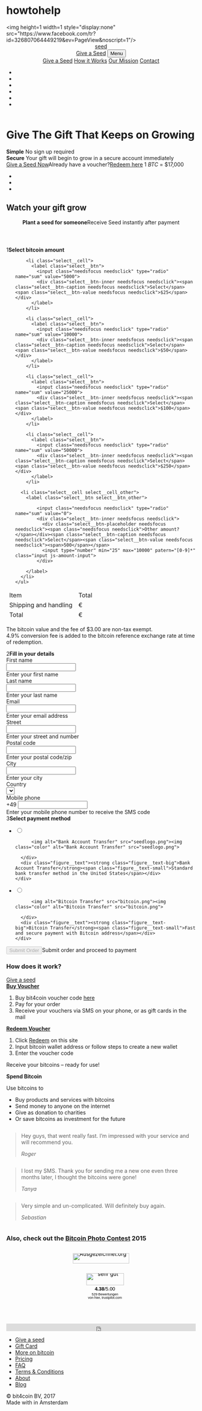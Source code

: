# howtohelp
<html lang="en"><head> <meta charset="utf-8"> <meta name="viewport" content="width=device-width, initial-scale=1"> <meta name="format-detection" content="telephone=no"> <meta name="csrf-param" content="authenticity_token"> <meta name="csrf-token" content="ChemCSvJpCqVK1ruU1knl22vd7ZC0d6KAqVml5oVD9bKfifPSM23HExRdxxqiVCO5MRWfyMOBA5WjZt2++/Xlg=="> <title>The gift that keeps on growing! | Seed</title> <meta name="description" content="The gift that keeps on growing!"> <meta name="keywords" content="bitcoin, bitcoins, btc, seed, buy, physical, bit, coin, give, gift, voucher, card, redeem, redemption, wallet, address, currency, exchange, money, payment, price, rate, activate, payment, europe, netherlands, germany, england, uk, delivery"> <link rel="author" href="https://plus.google.com/102626803342290324581"> <link rel="publisher" href="https://plus.google.com/102626803342290324581"> <link rel="apple-touch-icon" sizes="57x57" href="seedlogo.png"> <link rel="apple-touch-icon" sizes="60x60" href="seedlogo.png"> <link rel="apple-touch-icon" sizes="72x72" href="seedlogo.png"> <link rel="apples-icon" sizes="76x76" href="seedlogo.png"> <link rel="apple-touch-icon" sizes="114x114" href="seedlogo.png"> <link rel="apple-touch-icon" sizes="120x120" href="seedlogo.png"> <link rel="apple-touch-icon" sizes="144x144" href="seedlogo.png"> <link rel="apple-touch-icon" sizes="152x152" href="seedlogo.png"> <link rel="apple-touch-icon" sizes="180x180" href="seedlogo.png"> <link rel="icon" type="image/png" href="seedlogo.png" sizes="32x32"> <link rel="icon" type="image/png" href="seedlogo.png" sizes="192x192"> <link rel="icon" type="image/png" href="seedlogo.png" sizes="96x96"> <link rel="icon" type="image/png" href="seedlogo.png" sizes="16x16"> <link rel="manifest" href="/manifest.json"> <meta name="msapplication-TileColor" content="#da532c"> <meta name="msapplication-TileImage" content="seedlogo.png"> <meta name="theme-color" content="#ffffff"> <script src="//beacon.errorception.com/5553d3e4a1b3d51609003ee5.js" async=""></script><script type="text/javascript" async="" src="https://www.google-analytics.com/plugins/ua/ecommerce.js"></script><script src="//widget.trustpilot.com/bootstrap/v5/tp.widget.sync.bootstrap.min.js" async=""></script><script src="//siegel.ausgezeichnet.org/widgets/js/568e75ab0cf219aa2ff3d748/widget.js" async=""></script><script src="application.js" async=""></script><script src="https://connect.facebook.net/signals/config/326807064449219?v=2.8.1" async=""></script><script async="" src="https://connect.facebook.net/en_US/fbevents.js"></script><script async="" src="//www.google-analytics.com/analytics.js"></script><script>
  (function(i,s,o,g,r,a,m){i['GoogleAnalyticsObject']=r;i[r]=i[r]||function(){
  (i[r].q=i[r].q||[]).push(arguments)},i[r].l=1*new Date();a=s.createElement(o),
  m=s.getElementsByTagName(o)[0];a.async=1;a.src=g;m.parentNode.insertBefore(a,m)
  })(window,document,'script','//www.google-analytics.com/analytics.js','ga');
  ga('create', 'UA-42544640-1', 'bit4coin.net');
  ga('send', 'pageview');
  ga('require', 'ecommerce', 'ecommerce.js');
</script> <script>
  !function(f,b,e,v,n,t,s)
  {if(f.fbq)return;n=f.fbq=function(){n.callMethod?
  n.callMethod.apply(n,arguments):n.queue.push(arguments)};
  if(!f._fbq)f._fbq=n;n.push=n;n.loaded=!0;n.version='2.0';
  n.queue=[];t=b.createElement(e);t.async=!0;
  t.src=v;s=b.getElementsByTagName(e)[0];
  s.parentNode.insertBefore(t,s)}(window, document,'script',
  'https://connect.facebook.net/en_US/fbevents.js');
  fbq('init', '326807064449219');
  fbq('track', 'PageView');
</script> <noscript>&lt;img height=1 width=1 style="display:none" src="https://www.facebook.com/tr?id=326807064449219&amp;ev=PageView&amp;noscript=1"/&gt;</noscript> <!--[if IE]><script src="/assets/html5shiv-a3f9eb5ff28b029361aebafe31dc52cb271de0addd78f1bdee41e7b232ac9ce0.js"></script><![endif]--> <link rel="stylesheet" media="all" href="seed.css"> <script src="https://widget.trustpilot.com/bootstrap/v5/tp.widget.bootstrap.min.js" async=""></script><style type="text/css"> .auorg-widget a.auorg-link, .auorg-widget a.auorg-link span, .auorg-widget a.auorg-link:hover, .auorg-widget a.auorg-link:hover span, .auorg-widget a.auorg-link:visited, .auorg-widget a.auorg-link:visited span, .auorg-widget a.auorg-link:link,. .auorg-widget a.auorg-link:link span { text-decoration: none;color:#000;float:none;border:none;margin:0;padding:0; font-family:Arial ;font-weight:normal;font-style:normal ;font-size: 13px ; line-height: 100% ; } .auorg-widget img { clear:none; float:none; border:none; margin:0; padding:0; max-height:none; max-width:none; min-height:0; min-width:0; display: inline; } .auorg-widget { letter-spacing: normal !important; } .auorg-widget div { height:auto; } .auorg-widget span { vertical-align: baseline !important; } @media (max-Width: 0px) { #auorg-responsive-top-widget { display: block !important; } #auorg-bg { display: none !important; } } </style></head> <body> <div class="out"> <div class="toparea"> <div class="toparea__inner"> <div class="toparea__header"> <header class="header"> <div class="l header__inner"><a href="/en" class="logo">seed</a> <div class="header__btns"> <a href="/en/buy-bitcoin" class="simple-btn simple-btn_orange">Give a Seed</a> <button class="simple-btn js-menu-btn">Menu</button> </div> <div class="header__menu js-menu"> <nav class="menu"> <a class="menu__link" href="/en/buy-bitcoin">Give a Seed</a> <a class="menu__link" href="/en#how-it-works">How it Works</a> <a class="menu__link" href="/en/business">Our Mission</a> <a class="menu__link" href="/en/contacts/new">Contact</a> </nav> <div class="lang"> <div class="lang__current flag-en"></div> <ul class="lang__list"> <li><a class="lang__item flag-en" href="/en"></a></li> <li><a class="lang__item flag-nl" href="/nl"></a></li> <li><a class="lang__item flag-de" href="/de"></a></li> <li><a class="lang__item flag-es" href="/es"></a></li> <li><a class="lang__item flag-fr" href="/fr"></a></li> <li><a class="lang__item flag-it" href="/it"></a></li> </ul> </div> </div> </div> </header> </div> <div class="toparea__main"> <div class="l"> <h1 class="head-title"><span>Give The Gift</span> <span>That Keeps on Growing</span> </h1> <div class="promo-container"> <div class="promo-container__item"> <div class="promo"><div class="promo__icon" src="check.png"></div><strong class="promo__text-big">Simple</strong> <span class="promo__text-small">No sign up required</span> </div> </div> <div class="promo-container__item"> <div class="promo"> <div class="promo__icon"></div><strong class="promo__text-big">Secure</strong> <span class="promo__text-small">Your gift will begin to grow in a secure account immediately</span> </div> </div> </div> </div> </div> <div class="toparea__bottom"> <div class="l"> <a href="/en/buy-bitcoin" class="btn btn_toparea">Give a Seed Now</a><span class="after-btn-text">Already have a voucher?<a href="/en/redeem">Redeem here</a></span> <span class="exchange">1 <em>BTC</em> = $17,000</span> </div></div> </div> </div> <div class="main-wrap"> <div class="main-wrap__arrow"><i class="icon icon-arrow-down"></i></div> <ul class="bg-icons"> <li><i class="icon icon-cart"></i></li> <li><i class="icon icon-cart"></i></li> <li><i class="icon icon-cart"></i></li> </ul> <div class="l main-wrap__inner" id="buy"> <h2 class="title" id="payment_title">Watch your gift grow</h2> <div id="order_region"><form class="form">
<!--begin tabs-->
<header class="form__tabs">
  <div class="form__tab is-active" id="digital_order_tab">
    <div class="figure">
      <div class="figure__icon"><i class="icon icon-iphone"></i></div>
      <div class="figure__text"><strong class="figure__text-big">Plant a seed for someone</strong><span class="figure__text-small">Receive Seed instantly after payment</span></div>
    </div>
</header>
<!--end tabs-->

<!--begin form__container-->
<div class="form__container">
  <div class="l-columns l-columns_padding40">
    <!--begin first step-->
    <div id="order_type_region"><div class="column form__step is-active"><div class="step-title"><span class="step-title__circle">1</span><strong class="step-title__text">Select bitcoin amount</strong><i class="icon icon-check"></i></div>
<div class="form__tab-content is-active">
  <!--begin select-->
  <div class="select">
    <ul class="select__list">

        <li class="select__cell">
          <label class="select__btn">
            <input class="needsfocus needsclick" type="radio" name="sum" value="5000">
            <div class="select__btn-inner needsfocus needsclick"><span class="select__btn-caption needsfocus needsclick">Select</span><span class="select__btn-value needsfocus needsclick">$25</span></div>
          </label>
        </li>

        <li class="select__cell">
          <label class="select__btn">
            <input class="needsfocus needsclick" type="radio" name="sum" value="10000">
            <div class="select__btn-inner needsfocus needsclick"><span class="select__btn-caption needsfocus needsclick">Select</span><span class="select__btn-value needsfocus needsclick">$50</span></div>
          </label>
        </li>

        <li class="select__cell">
          <label class="select__btn">
            <input class="needsfocus needsclick" type="radio" name="sum" value="25000">
            <div class="select__btn-inner needsfocus needsclick"><span class="select__btn-caption needsfocus needsclick">Select</span><span class="select__btn-value needsfocus needsclick">$100</span></div>
          </label>
        </li>

        <li class="select__cell">
          <label class="select__btn">
            <input class="needsfocus needsclick" type="radio" name="sum" value="50000">
            <div class="select__btn-inner needsfocus needsclick"><span class="select__btn-caption needsfocus needsclick">Select</span><span class="select__btn-value needsfocus needsclick">$250</span></div>
          </label>
        </li>

      <li class="select__cell select__cell_other">
        <label class="select__btn select__btn_other">

            <input class="needsfocus needsclick" type="radio" name="sum" value="0">
            <div class="select__btn-inner needsfocus needsclick">
              <div class="select__btn-placeholder needsfocus needsclick"><span class="needsfocus needsclick">Other amount?</span></div><span class="select__btn-caption needsfocus needsclick">Select</span><span class="select__btn-value needsfocus needsclick"><span>500</span></span>
              <input type="number" min="25" max="10000" patern="[0-9]*" class="input js-amount-input">
            </div>

        </label>
      </li>
    </ul>
  </div>
  <!--end select-->
  <!--begin table-->
  <table class="table">
    <thead>
      <tr>
        <td>Item</td>
        <td>Total</td>
      </tr>
    </thead>
    <tbody class="selected_order_item" style="display: none;">
      <tr>
        <td><span class="order_item_amount">€</span>Seed voucher code</td>
        <td><span class="order_item_amount">€</span></td>
      </tr>
    </tbody>
    <tfoot>
      <tr>
        <td>Shipping and handling</td>
        <td><span id="shipping_amount">€</span></td>
      </tr>
      <tr>
        <td>Total</td>
        <td><span class="table__total">€</span></td>
      </tr>
    </tfoot>
  </table>
  <!--end table-->
</div>
<p class="form__text" id="pricing_desc">
  The bitcoin value <span id="form_text_val" style="display: none;">of <span class="order_item_amount">€</span></span> and the fee of $3.00 are non-tax exempt. <span style="white-space: nowrap;">4.9% conversion</span> fee is added to the bitcoin reference exchange rate at time of redemption.
</p>
</div></div>
    <!--end first step-->
    <!--begin second step-->
    <div id="contact_details_region"><div class="column form__step"><div class="step-title"><span class="step-title__circle">2</span><strong class="step-title__text">Fill in your details</strong><i class="icon icon-check"></i></div>
<!--begin fields-->
<div class="field">
  <label for="first_name" class="field__label">First name</label>
  <div class="field__input">
    <input type="text" name="first_name" class="input"><i class="icon icon-pencil"></i><i class="icon icon-check"></i>
    <div class="tooltip"><i class="icon icon-tooltip"></i><span class="tooltip__text">Enter your first name</span><span class="tooltip__error"></span></div>
  </div>
</div>
<div class="field">
  <label for="last_name" class="field__label">Last name</label>
  <div class="field__input">
    <input type="text" name="last_name" class="input"><i class="icon icon-pencil"></i><i class="icon icon-check"></i>
    <div class="tooltip"><i class="icon icon-tooltip"></i><span class="tooltip__text">Enter your last name</span><span class="tooltip__error"></span></div>
  </div>
</div>
<div class="field">
  <label for="email" class="field__label">Email</label>
  <div class="field__input">
    <input type="email" name="email" class="input"><i class="icon icon-pencil"></i><i class="icon icon-check"></i>
    <div class="tooltip"><i class="icon icon-tooltip"></i><span class="tooltip__text">Enter your email address</span><span class="tooltip__error"></span></div>
  </div>
</div>
<div class="field">
  <label for="street" class="field__label">Street</label>
  <div class="field__input">
    <input type="text" name="street" class="input"><i class="icon icon-pencil"></i><i class="icon icon-check"></i>
    <div class="tooltip"><i class="icon icon-tooltip"></i><span class="tooltip__text">Enter your street and number</span><span class="tooltip__error"></span></div>
  </div>
</div>
<div class="field">
  <label for="zip" class="field__label">Postal code</label>
  <div class="field__input">
    <input type="text" name="zip" class="input"><i class="icon icon-pencil"></i><i class="icon icon-check"></i>
    <div class="tooltip"><i class="icon icon-tooltip"></i><span class="tooltip__text">Enter your postal code/zip</span><span class="tooltip__error"></span></div>
  </div>
</div>
<div class="field">
  <label for="city" class="field__label">City</label>
  <div class="field__input">
    <input type="text" name="city" class="input"><i class="icon icon-pencil"></i><i class="icon icon-check"></i>
    <div class="tooltip"><i class="icon icon-tooltip"></i><span class="tooltip__text">Enter your city</span><span class="tooltip__error"></span></div>
  </div>
</div>
<div class="field">
  <label for="country" class="field__label">Country</label>
  <div class="field__input">
    <div class="dropdown">
      <select class="dropdown__select">



          <option value="AT">Austria</option>


          <option value="BE">Belgium</option>


          <option value="BG">Bulgaria</option>


          <option value="HR">Croatia</option>


          <option value="CY">Cyprus</option>


          <option value="CZ">Czech Republic</option>


          <option value="DK">Denmark</option>


          <option value="EE">Estonia</option>


          <option value="FI">Finland</option>


          <option value="FR">France</option>


          <option selected="" value="DE">Germany</option>


          <option value="GR">Greece</option>


          <option value="HU">Hungary</option>


          <option value="IS">Iceland</option>


          <option value="IE">Ireland</option>


          <option value="IT">Italy</option>


          <option value="LV">Latvia</option>


          <option value="LT">Lithuania</option>


          <option value="LU">Luxembourg</option>


          <option value="MT">Malta</option>


          <option value="MC">Monaco</option>


          <option value="NL">Netherlands</option>


          <option value="NO">Norway</option>


          <option value="PL">Poland</option>


          <option value="PT">Portugal</option>


          <option value="RO">Romania</option>


          <option value="SK">Slovakia</option>


          <option value="SI">Slovenia</option>


          <option value="ES">Spain</option>


          <option value="SE">Sweden</option>


          <option value="CH">Switzerland</option>


          <option value="GB">United Kingdom</option>


          <option value="GB">United States</option>

        <option disabled="disabled">-------------</option>


          <option value="AL">Albania</option>


          <option value="DZ">Algeria</option>


          <option value="AS">American Samoa</option>


          <option value="AD">Andorra</option>


          <option value="AO">Angola</option>


          <option value="AI">Anguilla</option>


          <option value="AQ">Antarctica</option>


          <option value="AG">Antigua and Barbuda</option>


          <option value="AR">Argentina</option>


          <option value="AM">Armenia</option>


          <option value="AW">Aruba</option>


          <option value="AU">Australia</option>


          <option value="AZ">Azerbaijan</option>


          <option value="BS">Bahamas</option>


          <option value="BH">Bahrain</option>


          <option value="BB">Barbados</option>


          <option value="BY">Belarus</option>


          <option value="BZ">Belize</option>


          <option value="BJ">Benin</option>


          <option value="BM">Bermuda</option>


          <option value="BO">Bolivia, Plurinational State of</option>


          <option value="BA">Bosnia and Herzegovina</option>


          <option value="BW">Botswana</option>


          <option value="BR">Brazil</option>


          <option value="IO">British Indian Ocean Territory</option>


          <option value="BN">Brunei Darussalam</option>


          <option value="BF">Burkina Faso</option>


          <option value="BI">Burundi</option>


          <option value="KH">Cambodia</option>


          <option value="CM">Cameroon</option>


          <option value="CA">Canada</option>


          <option value="CV">Cape Verde</option>


          <option value="KY">Cayman Islands</option>


          <option value="CF">Central African Republic</option>


          <option value="TD">Chad</option>


          <option value="CL">Chile</option>


          <option value="CN">China</option>


          <option value="CX">Christmas Island</option>


          <option value="CC">Cocos (Keeling) Islands</option>


          <option value="CO">Colombia</option>


          <option value="KM">Comoros</option>


          <option value="CG">Congo</option>


          <option value="CD">Congo, The Democratic Republic of the</option>


          <option value="CK">Cook Islands</option>


          <option value="CR">Costa Rica</option>


          <option value="CI">Côte d'Ivoire</option>


          <option value="CU">Cuba</option>


          <option value="DJ">Djibouti</option>


          <option value="DM">Dominica</option>


          <option value="DO">Dominican Republic</option>


          <option value="EC">Ecuador</option>


          <option value="EG">Egypt</option>


          <option value="SV">El Salvador</option>


          <option value="GQ">Equatorial Guinea</option>


          <option value="ER">Eritrea</option>


          <option value="ET">Ethiopia</option>


          <option value="FK">Falkland Islands (Malvinas)</option>


          <option value="FO">Faroe Islands</option>


          <option value="FJ">Fiji</option>


          <option value="GF">French Guiana</option>


          <option value="PF">French Polynesia</option>


          <option value="GA">Gabon</option>


          <option value="GM">Gambia</option>


          <option value="GE">Georgia</option>


          <option value="GH">Ghana</option>


          <option value="GI">Gibraltar</option>


          <option value="GL">Greenland</option>


          <option value="GD">Grenada</option>


          <option value="GP">Guadeloupe</option>


          <option value="GU">Guam</option>


          <option value="GT">Guatemala</option>


          <option value="GG">Guernsey</option>


          <option value="GN">Guinea</option>


          <option value="GW">Guinea-Bissau</option>


          <option value="GY">Guyana</option>


          <option value="VA">Holy See (Vatican City State)</option>


          <option value="HN">Honduras</option>


          <option value="HK">Hong Kong</option>


          <option value="IN">India</option>


          <option value="ID">Indonesia</option>


          <option value="IR">Iran, Islamic Republic of</option>


          <option value="IQ">Iraq</option>


          <option value="IM">Isle of Man</option>


          <option value="IL">Israel</option>


          <option value="JM">Jamaica</option>


          <option value="JP">Japan</option>


          <option value="JE">Jersey</option>


          <option value="JO">Jordan</option>


          <option value="KZ">Kazakhstan</option>


          <option value="KE">Kenya</option>


          <option value="KI">Kiribati</option>


          <option value="KP">Korea, Democratic People's Republic of</option>


          <option value="KR">Korea, Republic of</option>


          <option value="KW">Kuwait</option>


          <option value="KG">Kyrgyzstan</option>


          <option value="LA">Lao People's Democratic Republic</option>


          <option value="LB">Lebanon</option>


          <option value="LS">Lesotho</option>


          <option value="LR">Liberia</option>


          <option value="LY">Libyan Arab Jamahiriya</option>


          <option value="LI">Liechtenstein</option>


          <option value="MO">Macao</option>


          <option value="MK">Macedonia, the former Yugoslav Republic of</option>


          <option value="MG">Madagascar</option>


          <option value="MW">Malawi</option>


          <option value="MY">Malaysia</option>


          <option value="MV">Maldives</option>


          <option value="ML">Mali</option>


          <option value="MH">Marshall Islands</option>


          <option value="MQ">Martinique</option>


          <option value="MR">Mauritania</option>


          <option value="MU">Mauritius</option>


          <option value="YT">Mayotte</option>


          <option value="MX">Mexico</option>


          <option value="FM">Micronesia, Federated States of</option>


          <option value="MD">Moldova, Republic of</option>


          <option value="MN">Mongolia</option>


          <option value="ME">Montenegro</option>


          <option value="MS">Montserrat</option>


          <option value="MA">Morocco</option>


          <option value="MZ">Mozambique</option>


          <option value="MM">Myanmar</option>


          <option value="NA">Namibia</option>


          <option value="NR">Nauru</option>


          <option value="NP">Nepal</option>


          <option value="AN">Netherlands Antilles</option>


          <option value="NC">New Caledonia</option>


          <option value="NZ">New Zealand</option>


          <option value="NI">Nicaragua</option>


          <option value="NE">Niger</option>


          <option value="NG">Nigeria</option>


          <option value="NU">Niue</option>


          <option value="NF">Norfolk Island</option>


          <option value="MP">Northern Mariana Islands</option>


          <option value="OM">Oman</option>


          <option value="PK">Pakistan</option>


          <option value="PW">Palau</option>


          <option value="PS">Palestinian Territory, Occupied</option>


          <option value="PA">Panama</option>


          <option value="PG">Papua New Guinea</option>


          <option value="PY">Paraguay</option>


          <option value="PE">Peru</option>


          <option value="PH">Philippines</option>


          <option value="PN">Pitcairn</option>


          <option value="PR">Puerto Rico</option>


          <option value="QA">Qatar</option>


          <option value="RU">Russia</option>


          <option value="RW">Rwanda</option>


          <option value="RE">Réunion</option>


          <option value="BL">Saint Barthélemy</option>


          <option value="SH">Saint Helena, Ascension and Tristan Da Cunha</option>


          <option value="KN">Saint Kitts and Nevis</option>


          <option value="LC">Saint Lucia</option>


          <option value="MF">Saint Martin</option>


          <option value="PM">Saint Pierre and Miquelon</option>


          <option value="VC">Saint Vincent and the Grenadines</option>


          <option value="WS">Samoa</option>


          <option value="SM">San Marino</option>


          <option value="ST">Sao Tome and Principe</option>


          <option value="SA">Saudi Arabia</option>


          <option value="SN">Senegal</option>


          <option value="RS">Serbia</option>


          <option value="SC">Seychelles</option>


          <option value="SL">Sierra Leone</option>


          <option value="SG">Singapore</option>


          <option value="SB">Solomon Islands</option>


          <option value="SO">Somalia</option>


          <option value="ZA">South Africa</option>


          <option value="GS">South Georgia and the South Sandwich Islands</option>


          <option value="LK">Sri Lanka</option>


          <option value="SD">Sudan</option>


          <option value="SR">Suriname</option>


          <option value="SJ">Svalbard and Jan Mayen</option>


          <option value="SZ">Swaziland</option>


          <option value="SY">Syrian Arab Republic</option>


          <option value="TW">Taiwan, Province of China</option>


          <option value="TJ">Tajikistan</option>


          <option value="TZ">Tanzania, United Republic of</option>


          <option value="TH">Thailand</option>


          <option value="TL">Timor-Leste</option>


          <option value="TG">Togo</option>


          <option value="TK">Tokelau</option>


          <option value="TO">Tonga</option>


          <option value="TT">Trinidad and Tobago</option>


          <option value="TN">Tunisia</option>


          <option value="TR">Turkey</option>


          <option value="TM">Turkmenistan</option>


          <option value="TC">Turks and Caicos Islands</option>


          <option value="TV">Tuvalu</option>


          <option value="UG">Uganda</option>


          <option value="UA">Ukraine</option>


          <option value="AE">United Arab Emirates</option>


          <option value="US">United States</option>


          <option value="UY">Uruguay</option>


          <option value="UZ">Uzbekistan</option>


          <option value="VU">Vanuatu</option>


          <option value="VE">Venezuela, Bolivarian Republic of</option>


          <option value="VN">Viet Nam</option>


          <option value="VG">Virgin Islands, British</option>


          <option value="VI">Virgin Islands, U.S.</option>


          <option value="WF">Wallis and Futuna</option>


          <option value="YE">Yemen</option>


          <option value="ZM">Zambia</option>


          <option value="ZW">Zimbabwe</option>


          <option value="AX">Åland Islands</option>

      </select>
      <input tabindex="-1" type="text" name="country" readonly="" class="input" value="Germany">
    </div>
  </div>
</div>
<div class="field">
  <label for="phone" class="field__label">Mobile phone</label>
  <div class="field__input"><span class="input-code">+49</span>
    <input autocomplete="off" type="tel" name="phone" class="input input_tel"><i class="icon icon-pencil"></i><i class="icon icon-check"></i>
    <div class="tooltip"><i class="icon icon-tooltip"></i><span class="tooltip__text">Enter your mobile phone number to receive the SMS code</span><span class="tooltip__error"></span></div>
  </div>
</div>
<!--end fields-->
</div></div>
    <!--end second step-->
  </div>
  <!--begin third step-->
  <div id="payment_methods_region"><div class="form__step"><div class="step-title"><span class="step-title__circle">3</span><strong class="step-title__text">Select payment method</strong><i class="icon icon-check"></i></div>
<!--begin select payment-->
<div class="select select_payment" style="display: block;">
  <ul class="select__list">
  <li class="select__cell"><label class="select__btn is-sepa">
  <input type="radio" name="payment_method_id" value="1">
  <div class="select__btn-inner">
    <div class="figure">
      <div class="figure__icon">

          <img alt="Bank Account Transfer" src="seedlogo.png"><img class="color" alt="Bank Account Transfer" src="seedlogo.png">

      </div>
      <div class="figure__text"><strong class="figure__text-big">Bank Account Transfer</strong><span class="figure__text-small">Standard bank transfer method in the United States</span></div>
    </div>
  </div>
</label>
</li><li class="select__cell"><label class="select__btn is-Bitcoin Transfer">
  <input type="radio" name="payment_method_id" value="6">
  <div class="select__btn-inner">
    <div class="figure">
      <div class="figure__icon">

          <img alt="Bitcoin Transfer" src="bitcoin.png"><img class="color" alt="Bitcoin Transfer" src="bitcoin.png">

      </div>
      <div class="figure__text"><strong class="figure__text-big">Bitcoin Transfer</strong><span class="figure__text-small">Fast and secure payment with Bitcoin address</span></div>
    </div>
  </div>
</label>
</li></ul>
</div>
<div class="empty_payment" style="display: none;">
  For regulatory reasons, we are unfortunately not able to service customers from Germany. We apologize for the inconvenience.
</div>
<!--end select payment-->
</div></div>
  <!--end third step-->
</div>
<!--end form__container-->
<!--begin form__footer-->
<footer class="form__footer">
  <button type="submit" disabled="disabled" class="btn">Submit Order</button><span class="form__text">Submit order and proceed to payment</span>
</footer>
<!--end form__footer-->
</form></div> <div class="how-it-works" id="how-it-works"> <h3 class="title title_small">How does it work?</h3> <div class="l-columns l-columns_three l-columns_padding20"> <div class="column"> <div class="promo promo_mod promo_cart"> <div class="promo__icon"><a href="/en/buy-bitcoin" class="btn btn_small">Give a seed</a><i class="icon icon-cart js-cart"></i></div><strong class="promo__text-big"><a href="/en/buy-bitcoin">Buy Voucher</a></strong> </div> <div class="text"> <ol class="list"> <li>Buy bit4coin voucher code <a href="/en/buy-bitcoin" class="link">here</a></li> <li>Pay for your order</li> <li>Receive your vouchers via SMS on your phone, or as gift cards in the mail</li> </ol> </div> </div> <div class="column"> <div class="promo promo_mod"> <div class="promo__icon"><i class="icon icon-wallet"></i></div><strong class="promo__text-big"><a href="/en/redeem">Redeem Voucher</a></strong> </div> <div class="text"> <ol class="list"> <li>Click <a href="/en/redeem" class="link">Redeem</a> on this site</li> <li>Input bitcoin wallet address or follow steps to create a new wallet</li> <li>Enter the voucher code</li> </ol> <p> Receive your bitcoins – ready for use! </p></div> </div> <div class="column"> <div class="promo promo_mod"> <div class="promo__icon"><i class="icon icon-info"></i></div><strong class="promo__text-big">Spend Bitcoin</strong> </div> <div class="text"> <p> Use bitcoins to </p> <ul class="list"> <li>Buy products and services with bitcoins</li> <li>Send money to anyone on the internet</li> <li>Give as donation to charities</li> <li>Or save bitcoins as investment for the future</li> </ul> </div> </div> </div> </div> <div class="reviews"> <div class="l-columns l-columns_three l-columns_padding20"> <div class="column"> <blockquote class="quote"> <p class="quote__text"> Hey guys, that went really fast. I’m impressed with your service and will recommend you. </p> <div class="user"> <div class="user__icon"><i class="icon icon-user"></i></div> <cite class="user__name">Roger</cite> </div> </blockquote> </div> <div class="column"> <blockquote class="quote"> <p class="quote__text"> I lost my SMS. Thank you for sending me a new one even three months later, I thought the bitcoins were gone! </p> <div class="user"> <div class="user__icon"><i class="icon icon-user"></i></div> <cite class="user__name">Tanya</cite> </div> </blockquote> </div> <div class="column"> <blockquote class="quote"> <p class="quote__text"> Very simple and un-complicated. Will definitely buy again. </p> <div class="user"> <div class="user__icon"><i class="icon icon-user"></i></div> <cite class="user__name">Sebastian</cite> </div> </blockquote> </div> </div> </div> <div class="how-it-works"> <h3 class="title title_small" style="margin-bottom:30px;">Also, check out the <a href="/bitcoin-photo-contest" title="Bitcoin Photo Contest">Bitcoin Photo Contest</a> 2015</h3> </div> </div> </div> <div id="auorg-bg" style="margin: 0px; border: 0px; padding: 0px; position: relative; width: 100%; min-width: 150px; height: 159px;"><style> #auorg-1512943441 { width:150px;height:141px;; position:absolute; text-transform: initial; background-size: 150px; left:50%; margin-left:-75px; padding:0; border:0; text-align:left; background-image:seed.png; background-repeat:no-repeat; -moz-hyphens:auto; -ms-hyphens:auto; -webkit-hyphens:auto; hyphens:auto; word-wrap:break-word; } #auorg-1512943441 .auorg-widget-header{ width: 150px; height: 27px! important; margin:0; padding:0; border:0; } #auorg-1512943441 .aus-header-image { padding:0; margin:0; border:0; display:inline; } #auorg-1512943441 .link-to-aus-org-homepage { padding:0; margin:0; border:0; line-height:0px ! important; text-decoration:none ! important; color:#000 ! important; background-color:transparent ! important; } #auorg-1512943441 .aus-widget-score-container { width:139px;height:106px;margin:0 0 0 11px;border:0;padding:0 5px 2px 5px; text-align:center ! important; line-height:0px ! important; } #auorg-1512943441 .aus-link-to-customer-homepage { border:0; margin:0; padding:0; text-align:center ! important; text-decoration:none ! important; color:#000 ! important; background-color:transparent ! important; } #auorg-1512943441 .aus-widget-score { padding:0; font-family:Arial ! important; font-weight:normal ! important; font-size: 13px ! important; line-height:18px ! important; color:#000 ! important; background-color:transparent ! important; } #auorg-1512943441 .aus-rating-score { padding:0; font-family:Arial ! important; font-weight:bold ! important; font-size: 13px ! important; line-height:20px ! important; color:#000 ! important; background-color:transparent ! important; } #auorg-1512943441 .aus-number-of-review { font-family:Arial ! important; font-weight:normal ! important; font-size:9px ! important; line-height:9px ! important; color:#000 ! important; background-color:transparent ! important; } </style><div itemscope="itemscope" itemtype="http://schema.org/LocalBusiness" class="auorg-widget" id="auorg-1512943441"><meta itemprop="name" content="bit4coin BV"><meta itemprop="url" content="bit4coin.net"><div class="auorg-widget-header"><a class="link-to-aus-org-homepage" href="https://www.ausgezeichnet.org" target="_blank" rel="nofollow" title="Unabhängige Bewertungen, Kundenbewertungen und Gütesiegel von Ausgezeichnet.org"><img class="aus-header-image" src="https://siegel.ausgezeichnet.org/asset/images/widgets/logo-embed-m.png" width="150px" height="27px" title="Unabhängige Bewertungen, Kundenbewertungen und Gütesiegel von Ausgezeichnet.org" alt="Ausgezeichnet.org"></a></div><div class="aus-widget-score-container" itemprop="aggregateRating" itemscope="itemscope" itemtype="http://schema.org/AggregateRating"><meta itemprop="worstRating" content="1"><meta itemprop="bestRating" content="5"><meta itemprop="ratingCount" content="529"><a href="https://www.ausgezeichnet.org/bewertungen-bit4coin.net-5Y9ZLY" target="_blank" class="auorg-link aus-link-to-customer-homepage"><img src="seedlogo.png" style="width:100px;height:32px;margin:26px 0 0 0;padding:0;border:0;display:inline;" alt="sehr gut"><br><span class="aus-widget-score"><span class="aus-rating-score" itemprop="ratingValue">4.38</span>/5.00</span><br><span class="aus-number-of-review">529 Bewertungen<br>von hier, trustpilot.com</span></a></div></div></div> <div style="margin-top: 2em; position: relative;" class="trustpilot-widget" data-locale="en-US" data-template-id="5419b6a8b0d04a076446a9ad" data-businessunit-id="5671dc390000ff000586c7f7" data-style-height="20px" data-style-width="100%" data-theme="light"><iframe frameborder="0" scrolling="no" title="Customer reviews powered by Trustpilot" src="https://widget.trustpilot.com/trustboxes/5419b6a8b0d04a076446a9ad/index.html?locale=en-US&amp;templateId=5419b6a8b0d04a076446a9ad&amp;businessunitId=5671dc390000ff000586c7f7&amp;styleHeight=20px&amp;styleWidth=100%25&amp;theme=light" style="position: relative; height: 20px; width: 100%; border-style: none; display: block; overflow: hidden;"></iframe></div> <footer class="footer"> <div class="links"> <ul class="l"> <li><a href="/en/buy-bitcoin">Give a seed</a></li> <li><a href="/en/bitcoin-gift-card">Gift Card</a></li> <li><a href="/en/what-is-bitcoin">More on bitcoin</a></li> <li><a href="/en/pricing">Pricing</a></li> <li><a href="/en/faq">FAQ</a></li> <li><a href="/en/terms">Terms &amp; Conditions</a></li> <li><a href="/en/about">About</a></li> <li><a href="/blog">Blog</a></li> </ul> </div> <div class="l footer__inner"> <div class="footer__item"> <div class="copyright"> <span class="copyright__part">© bit4coin BV, 2017</span> </div> </div> <div class="footer__item"> <div class="copyright"> <span class="copyright__part">Made with <i class="icon icon-heart"></i> in Amsterdam</span> </div> </div> <div class="footer__item"> <div class="social"> <a href="https://www.facebook.com/bit4coin" class="social__btn icon icon-fb"></a> <a href="https://twitter.com/bit4coin" class="social__btn icon icon-twitter"></a> <a href="https://plus.google.com/+Bit4coinNet/" class="social__btn icon icon-gplus"></a> <a href="/blog/feed.xml" class="social__btn icon icon-rss"></a> </div> </div> </div> </footer> </div> <script>
  (function(_,e,rr,s){_errs=[s];var c=_.onerror;_.onerror=function(){var a=arguments;_errs.push(a);
  c&&c.apply(this,a)};var b=function(){var c=e.createElement(rr),b=e.getElementsByTagName(rr)[0];
  c.src="//beacon.errorception.com/"+s+".js";c.async=!0;b.parentNode.insertBefore(c,b)};
  _.addEventListener?_.addEventListener("load",b,!1):_.attachEvent("onload",b)})
  (window,document,"script","5553d3e4a1b3d51609003ee5");
</script> <script>
//<![CDATA[
window.gon={};gon.blocked=false;gon.loc="DE";gon.locale="en";gon.environment="production";gon.brand={"vat_rate_percentage":"0.0","order_amount_limits":{"DigitalOrder":{"max":1000000,"min":2500},"PhysicalOrder":{"max":50000,"min":2500}},"emails":{"from":"service@bit4coin.net","partner":"partner@bit4coin.net","support":"support@bit4coin.net","feedback":"feedback@bit4coin.net"},"title":"seed","exchange_fee_percentage":{"DigitalOrder":"4.9","PhysicalOrder":"8.0"},"shipping_fee_cents":{"DigitalOrder":100,"PhysicalOrder":300},"voucher_amounts":{"DigitalOrder":{"5000":0,"10000":0,"25000":0,"50000":0},"PhysicalOrder":{"2500":0,"5000":0,"10000":0}}};gon.payment_methods=[{"id":1,"slug":"sepa","country_codes":["AD","MC","SM","IS","NO","LI","BG","HR","CZ","DK","HU","PL","RO","SE","GB","CH","DE","IE","NL","BE","LU","LT","FR","ES","PT","IT","GR","MT","CY","LV","AT","EE","FI","SK","SI","AX","BL","MF","PM","RE","YT","MQ","GP","GI","GF"],"meta":{"bic":"ABNANL2AXXX","bank":"ABN AMRO","iban":"NL76ABNA0404955568","holder":"seed BV"},"order_types":["DigitalOrder","PhysicalOrder"]},{"id":6,"slug":"Bitcoin Transfer","country_codes":["AT","DE"],"meta":null,"order_types":["DigitalOrder","PhysicalOrder"]},{"id":2,"slug":"int_transfer","country_codes":["AF","AL","DZ","AS","AD","AO","AI","AQ","AG","AR","AM","AW","AU","AZ","BS","BH","BD","BB","BY","BZ","BJ","BM","BT","BO","BA","BW","BR","IO","BN","BF","BI","KH","CM","CA","CV","KY","CF","TD","CL","CN","CX","CC","CO","KM","CG","CD","CK","CR","CI","HR","DJ","DM","DO","EC","EG","GQ","ER","ET","FK","FO","FJ","GF","PF","GA","GM","GE","GH","GI","GL","GD","GP","GU","GT","GG","GN","GW","GY","HT","VA","HN","HK","IS","IN","ID","IM","IL","JM","JP","JE","JO","KZ","KE","KI","KR","KW","KG","LA","LB","LS","LR","LI","MO","MK","MG","MW","MY","MV","ML","MH","MQ","MR","MU","YT","MX","FM","MD","MC","MN","ME","MS","MA","MZ","MM","NA","NR","NP","AN","NC","NZ","NI","NE","NG","NU","NF","MP","OM","PK","PW","PS","PA","PG","PY","PE","PH","PN","PL","PR","QA","RU","RW","RE","BL","SH","KN","LC","MF","PM","VC","WS","SM","ST","SA","SN","RS","SC","SL","SG","SB","ZA","GS","LK","SR","SJ","SZ","CH","TW","TJ","TZ","TH","TL","TG","TK","TO","TT","TN","TR","TM","TC","TV","UG","UA","AE","GB","UY","UZ","VU","VE","VN","VG","VI","WF","YE","ZM","ZW","AX"],"meta":{"bic":"ABNANL2AXXX","bank":"ABN AMRO","iban":"NL76ABNA0404955568","holder":"bit4coin BV","bank_address":"Leidseplein 29, 1017 PS Amsterdam, Netherlands"},"order_types":["DigitalOrder","PhysicalOrder"]}];gon.countries=[{"title":"Albania","code":"AL","dial_code":"+355","prior":false},{"title":"Algeria","code":"DZ","dial_code":"+213","prior":false},{"title":"American Samoa","code":"AS","dial_code":"+1 684","prior":false},{"title":"Andorra","code":"AD","dial_code":"+376","prior":false},{"title":"Angola","code":"AO","dial_code":"+244","prior":false},{"title":"Anguilla","code":"AI","dial_code":"+1 264","prior":false},{"title":"Antarctica","code":"AQ","dial_code":"+672","prior":false},{"title":"Antigua and Barbuda","code":"AG","dial_code":"+1268","prior":false},{"title":"Argentina","code":"AR","dial_code":"+54","prior":false},{"title":"Armenia","code":"AM","dial_code":"+374","prior":false},{"title":"Aruba","code":"AW","dial_code":"+297","prior":false},{"title":"Australia","code":"AU","dial_code":"+61","prior":false},{"title":"Austria","code":"AT","dial_code":"+43","prior":true},{"title":"Azerbaijan","code":"AZ","dial_code":"+994","prior":false},{"title":"Bahamas","code":"BS","dial_code":"+1 242","prior":false},{"title":"Bahrain","code":"BH","dial_code":"+973","prior":false},{"title":"Barbados","code":"BB","dial_code":"+1 246","prior":false},{"title":"Belarus","code":"BY","dial_code":"+375","prior":false},{"title":"Belgium","code":"BE","dial_code":"+32","prior":true},{"title":"Belize","code":"BZ","dial_code":"+501","prior":false},{"title":"Benin","code":"BJ","dial_code":"+229","prior":false},{"title":"Bermuda","code":"BM","dial_code":"+1 441","prior":false},{"title":"Bolivia, Plurinational State of","code":"BO","dial_code":"+591","prior":false},{"title":"Bosnia and Herzegovina","code":"BA","dial_code":"+387","prior":false},{"title":"Botswana","code":"BW","dial_code":"+267","prior":false},{"title":"Brazil","code":"BR","dial_code":"+55","prior":false},{"title":"British Indian Ocean Territory","code":"IO","dial_code":"+246","prior":false},{"title":"Brunei Darussalam","code":"BN","dial_code":"+673","prior":false},{"title":"Bulgaria","code":"BG","dial_code":"+359","prior":true},{"title":"Burkina Faso","code":"BF","dial_code":"+226","prior":false},{"title":"Burundi","code":"BI","dial_code":"+257","prior":false},{"title":"Cambodia","code":"KH","dial_code":"+855","prior":false},{"title":"Cameroon","code":"CM","dial_code":"+237","prior":false},{"title":"Canada","code":"CA","dial_code":"+1","prior":false},{"title":"Cape Verde","code":"CV","dial_code":"+238","prior":false},{"title":"Cayman Islands","code":"KY","dial_code":"+ 345","prior":false},{"title":"Central African Republic","code":"CF","dial_code":"+236","prior":false},{"title":"Chad","code":"TD","dial_code":"+235","prior":false},{"title":"Chile","code":"CL","dial_code":"+56","prior":false},{"title":"China","code":"CN","dial_code":"+86","prior":false},{"title":"Christmas Island","code":"CX","dial_code":"+61","prior":false},{"title":"Cocos (Keeling) Islands","code":"CC","dial_code":"+61","prior":false},{"title":"Colombia","code":"CO","dial_code":"+57","prior":false},{"title":"Comoros","code":"KM","dial_code":"+269","prior":false},{"title":"Congo","code":"CG","dial_code":"+242","prior":false},{"title":"Congo, The Democratic Republic of the","code":"CD","dial_code":"+243","prior":false},{"title":"Cook Islands","code":"CK","dial_code":"+682","prior":false},{"title":"Costa Rica","code":"CR","dial_code":"+506","prior":false},{"title":"C\u00f4te d'Ivoire","code":"CI","dial_code":"+225","prior":false},{"title":"Croatia","code":"HR","dial_code":"+385","prior":true},{"title":"Cuba","code":"CU","dial_code":"+53","prior":false},{"title":"Cyprus","code":"CY","dial_code":"+357","prior":true},{"title":"Czech Republic","code":"CZ","dial_code":"+420","prior":true},{"title":"Denmark","code":"DK","dial_code":"+45","prior":true},{"title":"Djibouti","code":"DJ","dial_code":"+253","prior":false},{"title":"Dominica","code":"DM","dial_code":"+1 767","prior":false},{"title":"Dominican Republic","code":"DO","dial_code":"+1 849","prior":false},{"title":"Ecuador","code":"EC","dial_code":"+593","prior":false},{"title":"Egypt","code":"EG","dial_code":"+20","prior":false},{"title":"El Salvador","code":"SV","dial_code":"+503","prior":false},{"title":"Equatorial Guinea","code":"GQ","dial_code":"+240","prior":false},{"title":"Eritrea","code":"ER","dial_code":"+291","prior":false},{"title":"Estonia","code":"EE","dial_code":"+372","prior":true},{"title":"Ethiopia","code":"ET","dial_code":"+251","prior":false},{"title":"Falkland Islands (Malvinas)","code":"FK","dial_code":"+500","prior":false},{"title":"Faroe Islands","code":"FO","dial_code":"+298","prior":false},{"title":"Fiji","code":"FJ","dial_code":"+679","prior":false},{"title":"Finland","code":"FI","dial_code":"+358","prior":true},{"title":"France","code":"FR","dial_code":"+33","prior":true},{"title":"French Guiana","code":"GF","dial_code":"+594","prior":false},{"title":"French Polynesia","code":"PF","dial_code":"+689","prior":false},{"title":"Gabon","code":"GA","dial_code":"+241","prior":false},{"title":"Gambia","code":"GM","dial_code":"+220","prior":false},{"title":"Georgia","code":"GE","dial_code":"+995","prior":false},{"title":"Germany","code":"DE","dial_code":"+49","prior":true},{"title":"Ghana","code":"GH","dial_code":"+233","prior":false},{"title":"Gibraltar","code":"GI","dial_code":"+350","prior":false},{"title":"Greece","code":"GR","dial_code":"+30","prior":true},{"title":"Greenland","code":"GL","dial_code":"+299","prior":false},{"title":"Grenada","code":"GD","dial_code":"+1 473","prior":false},{"title":"Guadeloupe","code":"GP","dial_code":"+590","prior":false},{"title":"Guam","code":"GU","dial_code":"+1 671","prior":false},{"title":"Guatemala","code":"GT","dial_code":"+502","prior":false},{"title":"Guernsey","code":"GG","dial_code":"+44","prior":false},{"title":"Guinea","code":"GN","dial_code":"+224","prior":false},{"title":"Guinea-Bissau","code":"GW","dial_code":"+245","prior":false},{"title":"Guyana","code":"GY","dial_code":"+595","prior":false},{"title":"Holy See (Vatican City State)","code":"VA","dial_code":"+379","prior":false},{"title":"Honduras","code":"HN","dial_code":"+504","prior":false},{"title":"Hong Kong","code":"HK","dial_code":"+852","prior":false},{"title":"Hungary","code":"HU","dial_code":"+36","prior":true},{"title":"Iceland","code":"IS","dial_code":"+354","prior":true},{"title":"India","code":"IN","dial_code":"+91","prior":false},{"title":"Indonesia","code":"ID","dial_code":"+62","prior":false},{"title":"Iran, Islamic Republic of","code":"IR","dial_code":"+98","prior":false},{"title":"Iraq","code":"IQ","dial_code":"+964","prior":false},{"title":"Ireland","code":"IE","dial_code":"+353","prior":true},{"title":"Isle of Man","code":"IM","dial_code":"+44","prior":false},{"title":"Israel","code":"IL","dial_code":"+972","prior":false},{"title":"Italy","code":"IT","dial_code":"+39","prior":true},{"title":"Jamaica","code":"JM","dial_code":"+1 876","prior":false},{"title":"Japan","code":"JP","dial_code":"+81","prior":false},{"title":"Jersey","code":"JE","dial_code":"+44","prior":false},{"title":"Jordan","code":"JO","dial_code":"+962","prior":false},{"title":"Kazakhstan","code":"KZ","dial_code":"+7 7","prior":false},{"title":"Kenya","code":"KE","dial_code":"+254","prior":false},{"title":"Kiribati","code":"KI","dial_code":"+686","prior":false},{"title":"Korea, Democratic People's Republic of","code":"KP","dial_code":"+850","prior":false},{"title":"Korea, Republic of","code":"KR","dial_code":"+82","prior":false},{"title":"Kuwait","code":"KW","dial_code":"+965","prior":false},{"title":"Kyrgyzstan","code":"KG","dial_code":"+996","prior":false},{"title":"Lao People's Democratic Republic","code":"LA","dial_code":"+856","prior":false},{"title":"Latvia","code":"LV","dial_code":"+371","prior":true},{"title":"Lebanon","code":"LB","dial_code":"+961","prior":false},{"title":"Lesotho","code":"LS","dial_code":"+266","prior":false},{"title":"Liberia","code":"LR","dial_code":"+231","prior":false},{"title":"Libyan Arab Jamahiriya","code":"LY","dial_code":"+218","prior":false},{"title":"Liechtenstein","code":"LI","dial_code":"+423","prior":false},{"title":"Lithuania","code":"LT","dial_code":"+370","prior":true},{"title":"Luxembourg","code":"LU","dial_code":"+352","prior":true},{"title":"Macao","code":"MO","dial_code":"+853","prior":false},{"title":"Macedonia, the former Yugoslav Republic of","code":"MK","dial_code":"+389","prior":false},{"title":"Madagascar","code":"MG","dial_code":"+261","prior":false},{"title":"Malawi","code":"MW","dial_code":"+265","prior":false},{"title":"Malaysia","code":"MY","dial_code":"+60","prior":false},{"title":"Maldives","code":"MV","dial_code":"+960","prior":false},{"title":"Mali","code":"ML","dial_code":"+223","prior":false},{"title":"Malta","code":"MT","dial_code":"+356","prior":true},{"title":"Marshall Islands","code":"MH","dial_code":"+692","prior":false},{"title":"Martinique","code":"MQ","dial_code":"+596","prior":false},{"title":"Mauritania","code":"MR","dial_code":"+222","prior":false},{"title":"Mauritius","code":"MU","dial_code":"+230","prior":false},{"title":"Mayotte","code":"YT","dial_code":"+262","prior":false},{"title":"Mexico","code":"MX","dial_code":"+52","prior":false},{"title":"Micronesia, Federated States of","code":"FM","dial_code":"+691","prior":false},{"title":"Moldova, Republic of","code":"MD","dial_code":"+373","prior":false},{"title":"Monaco","code":"MC","dial_code":"+377","prior":true},{"title":"Mongolia","code":"MN","dial_code":"+976","prior":false},{"title":"Montenegro","code":"ME","dial_code":"+382","prior":false},{"title":"Montserrat","code":"MS","dial_code":"+1664","prior":false},{"title":"Morocco","code":"MA","dial_code":"+212","prior":false},{"title":"Mozambique","code":"MZ","dial_code":"+258","prior":false},{"title":"Myanmar","code":"MM","dial_code":"+95","prior":false},{"title":"Namibia","code":"NA","dial_code":"+264","prior":false},{"title":"Nauru","code":"NR","dial_code":"+674","prior":false},{"title":"Nepal","code":"NP","dial_code":"+977","prior":false},{"title":"Netherlands","code":"NL","dial_code":"+31","prior":true},{"title":"Netherlands Antilles","code":"AN","dial_code":"+599","prior":false},{"title":"New Caledonia","code":"NC","dial_code":"+687","prior":false},{"title":"New Zealand","code":"NZ","dial_code":"+64","prior":false},{"title":"Nicaragua","code":"NI","dial_code":"+505","prior":false},{"title":"Niger","code":"NE","dial_code":"+227","prior":false},{"title":"Nigeria","code":"NG","dial_code":"+234","prior":false},{"title":"Niue","code":"NU","dial_code":"+683","prior":false},{"title":"Norfolk Island","code":"NF","dial_code":"+672","prior":false},{"title":"Northern Mariana Islands","code":"MP","dial_code":"+1 670","prior":false},{"title":"Norway","code":"NO","dial_code":"+47","prior":true},{"title":"Oman","code":"OM","dial_code":"+968","prior":false},{"title":"Pakistan","code":"PK","dial_code":"+92","prior":false},{"title":"Palau","code":"PW","dial_code":"+680","prior":false},{"title":"Palestinian Territory, Occupied","code":"PS","dial_code":"+970","prior":false},{"title":"Panama","code":"PA","dial_code":"+507","prior":false},{"title":"Papua New Guinea","code":"PG","dial_code":"+675","prior":false},{"title":"Paraguay","code":"PY","dial_code":"+595","prior":false},{"title":"Peru","code":"PE","dial_code":"+51","prior":false},{"title":"Philippines","code":"PH","dial_code":"+63","prior":false},{"title":"Pitcairn","code":"PN","dial_code":"+872","prior":false},{"title":"Poland","code":"PL","dial_code":"+48","prior":true},{"title":"Portugal","code":"PT","dial_code":"+351","prior":true},{"title":"Puerto Rico","code":"PR","dial_code":"+1 939","prior":false},{"title":"Qatar","code":"QA","dial_code":"+974","prior":false},{"title":"Romania","code":"RO","dial_code":"+40","prior":true},{"title":"Russia","code":"RU","dial_code":"+7","prior":false},{"title":"Rwanda","code":"RW","dial_code":"+250","prior":false},{"title":"R\u00e9union","code":"RE","dial_code":"+262","prior":false},{"title":"Saint Barth\u00e9lemy","code":"BL","dial_code":"+590","prior":false},{"title":"Saint Helena, Ascension and Tristan Da Cunha","code":"SH","dial_code":"+290","prior":false},{"title":"Saint Kitts and Nevis","code":"KN","dial_code":"+1 869","prior":false},{"title":"Saint Lucia","code":"LC","dial_code":"+1 758","prior":false},{"title":"Saint Martin","code":"MF","dial_code":"+590","prior":false},{"title":"Saint Pierre and Miquelon","code":"PM","dial_code":"+508","prior":false},{"title":"Saint Vincent and the Grenadines","code":"VC","dial_code":"+1 784","prior":false},{"title":"Samoa","code":"WS","dial_code":"+685","prior":false},{"title":"San Marino","code":"SM","dial_code":"+378","prior":false},{"title":"Sao Tome and Principe","code":"ST","dial_code":"+239","prior":false},{"title":"Saudi Arabia","code":"SA","dial_code":"+966","prior":false},{"title":"Senegal","code":"SN","dial_code":"+221","prior":false},{"title":"Serbia","code":"RS","dial_code":"+381","prior":false},{"title":"Seychelles","code":"SC","dial_code":"+248","prior":false},{"title":"Sierra Leone","code":"SL","dial_code":"+232","prior":false},{"title":"Singapore","code":"SG","dial_code":"+65","prior":false},{"title":"Slovakia","code":"SK","dial_code":"+421","prior":true},{"title":"Slovenia","code":"SI","dial_code":"+386","prior":true},{"title":"Solomon Islands","code":"SB","dial_code":"+677","prior":false},{"title":"Somalia","code":"SO","dial_code":"+252","prior":false},{"title":"South Africa","code":"ZA","dial_code":"+27","prior":false},{"title":"South Georgia and the South Sandwich Islands","code":"GS","dial_code":"+500","prior":false},{"title":"Spain","code":"ES","dial_code":"+34","prior":true},{"title":"Sri Lanka","code":"LK","dial_code":"+94","prior":false},{"title":"Sudan","code":"SD","dial_code":"+249","prior":false},{"title":"Suriname","code":"SR","dial_code":"+597","prior":false},{"title":"Svalbard and Jan Mayen","code":"SJ","dial_code":"+47","prior":false},{"title":"Swaziland","code":"SZ","dial_code":"+268","prior":false},{"title":"Sweden","code":"SE","dial_code":"+46","prior":true},{"title":"Switzerland","code":"CH","dial_code":"+41","prior":true},{"title":"Syrian Arab Republic","code":"SY","dial_code":"+963","prior":false},{"title":"Taiwan, Province of China","code":"TW","dial_code":"+886","prior":false},{"title":"Tajikistan","code":"TJ","dial_code":"+992","prior":false},{"title":"Tanzania, United Republic of","code":"TZ","dial_code":"+255","prior":false},{"title":"Thailand","code":"TH","dial_code":"+66","prior":false},{"title":"Timor-Leste","code":"TL","dial_code":"+670","prior":false},{"title":"Togo","code":"TG","dial_code":"+228","prior":false},{"title":"Tokelau","code":"TK","dial_code":"+690","prior":false},{"title":"Tonga","code":"TO","dial_code":"+676","prior":false},{"title":"Trinidad and Tobago","code":"TT","dial_code":"+1 868","prior":false},{"title":"Tunisia","code":"TN","dial_code":"+216","prior":false},{"title":"Turkey","code":"TR","dial_code":"+90","prior":false},{"title":"Turkmenistan","code":"TM","dial_code":"+993","prior":false},{"title":"Turks and Caicos Islands","code":"TC","dial_code":"+1 649","prior":false},{"title":"Tuvalu","code":"TV","dial_code":"+688","prior":false},{"title":"Uganda","code":"UG","dial_code":"+256","prior":false},{"title":"Ukraine","code":"UA","dial_code":"+380","prior":false},{"title":"United Arab Emirates","code":"AE","dial_code":"+971","prior":false},{"title":"United Kingdom","code":"GB","dial_code":"+44","prior":true},{"title":"United States","code":"US","dial_code":"+1","prior":false},{"title":"Uruguay","code":"UY","dial_code":"+598","prior":false},{"title":"Uzbekistan","code":"UZ","dial_code":"+998","prior":false},{"title":"Vanuatu","code":"VU","dial_code":"+678","prior":false},{"title":"Venezuela, Bolivarian Republic of","code":"VE","dial_code":"+58","prior":false},{"title":"Viet Nam","code":"VN","dial_code":"+84","prior":false},{"title":"Virgin Islands, British","code":"VG","dial_code":"+1 284","prior":false},{"title":"Virgin Islands, U.S.","code":"VI","dial_code":"+1 340","prior":false},{"title":"Wallis and Futuna","code":"WF","dial_code":"+681","prior":false},{"title":"Yemen","code":"YE","dial_code":"+967","prior":false},{"title":"Zambia","code":"ZM","dial_code":"+260","prior":false},{"title":"Zimbabwe","code":"ZW","dial_code":"+263","prior":false},{"title":"\u00c5land Islands","code":"AX","dial_code":"+358","prior":false}];
//]]>
</script> <script>
      function loadJS( src, cb ){
  "use strict";
  var ref = window.document.getElementsByTagName( "script" )[ 0 ];
  var script = window.document.createElement( "script" );
  script.src = src;
  script.async = true;
  ref.parentNode.insertBefore( script, ref );
  if (cb && typeof(cb) === "function") {
    script.onload = cb;
  }
  return script;
}

loadJS( "application.js", function () {
  if(typeof gon != "undefined" && gon.blocked != true) {
    Bit4coin.start({
      environment: gon.environment,
      locale: gon.locale,
      brand: gon.brand,
      paymentMethods: gon.payment_methods,
      countries: gon.countries,
      vouchers: gon.vouchers,
      verification: gon.verification_request
    });
  }
});

loadJS("//siegel.ausgezeichnet.org/widgets/js/568e75ab0cf219aa2ff3d748/widget.js");
loadJS("//widget.trustpilot.com/bootstrap/v5/tp.widget.sync.bootstrap.min.js");

      function setCookie(name, value, days){
    var date = new Date();
    date.setTime(date.getTime() + (days*24*60*60*1000));
    var expires = "; expires=" + date.toGMTString();
    document.cookie = name + "=" + value + expires + ";path=/";
}
function getParam(p){
    var match = RegExp('[?&]' + p + '=([^&]*)').exec(window.location.search);
    return match && decodeURIComponent(match[1].replace(/\+/g, ' '));
}
var gclid = getParam('gclid');
if(gclid){
    var gclsrc = getParam('gclsrc');
    if(!gclsrc || gclsrc.indexOf('aw') !== -1){
      setCookie('gclid', gclid, 90);
  }
}

    </script>  </body></html>
